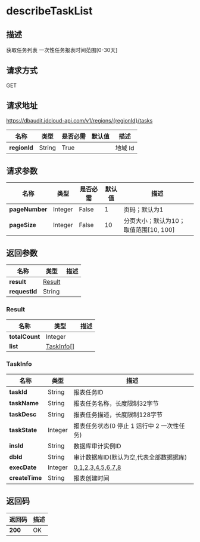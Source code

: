 # describeTaskList


## 描述
获取任务列表
一次性任务报表时间范围[0-30天]


## 请求方式
GET

## 请求地址
https://dbaudit.jdcloud-api.com/v1/regions/{regionId}/tasks

|名称|类型|是否必需|默认值|描述|
|---|---|---|---|---|
|**regionId**|String|True| |地域 Id|

## 请求参数
|名称|类型|是否必需|默认值|描述|
|---|---|---|---|---|
|**pageNumber**|Integer|False|1|页码；默认为1|
|**pageSize**|Integer|False|10|分页大小；默认为10；取值范围[10, 100]|


## 返回参数
|名称|类型|描述|
|---|---|---|
|**result**|[Result](describetasklist#result)| |
|**requestId**|String| |

### <div id="result">Result</div>
|名称|类型|描述|
|---|---|---|
|**totalCount**|Integer| |
|**list**|[TaskInfo[]](describetasklist#taskinfo)| |
### <div id="taskinfo">TaskInfo</div>
|名称|类型|描述|
|---|---|---|
|**taskId**|String|报表任务ID|
|**taskName**|String|报表任务名称，长度限制32字节|
|**taskDesc**|String|报表任务描述，长度限制128字节|
|**taskState**|Integer|报表任务状态(0 停止 1 运行中 2 一次性任务)|
|**insId**|String|数据库审计实例ID|
|**dbId**|String|审计数据库ID(默认为空,代表全部数据据库)|
|**execDate**|Integer|[0,1,2,3,4,5,6,7,8](0:立即实行,1-7为每周特定日期执行,8为每天执行)|
|**createTime**|String|报表创建时间|

## 返回码
|返回码|描述|
|---|---|
|**200**|OK|
